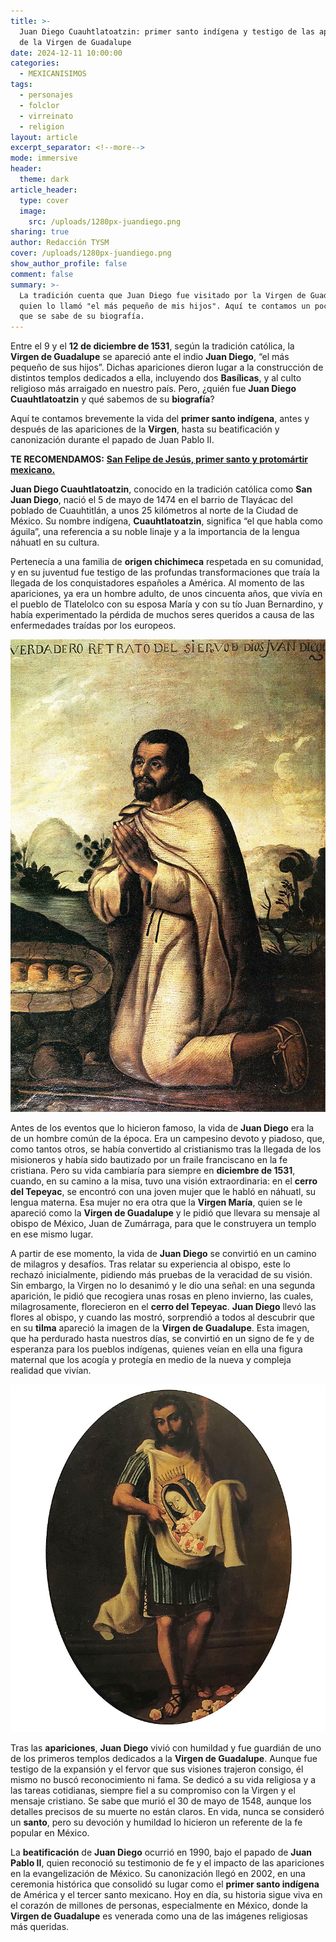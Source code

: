 ```yaml
---
title: >-
  Juan Diego Cuauhtlatoatzin: primer santo indígena y testigo de las apariciones
  de la Virgen de Guadalupe
date: 2024-12-11 10:00:00
categories:
  - MEXICANISIMOS
tags:
  - personajes
  - folclor
  - virreinato
  - religion
layout: article
excerpt_separator: <!--more-->
mode: immersive
header:
  theme: dark
article_header:
  type: cover
  image:
    src: /uploads/1280px-juandiego.png
sharing: true
author: Redacción TYSM
cover: /uploads/1280px-juandiego.png
show_author_profile: false
comment: false
summary: >-
  La tradición cuenta que Juan Diego fue visitado por la Virgen de Guadalupe,
  quien lo llamó "el más pequeño de mis hijos". Aquí te contamos un poco de lo
  que se sabe de su biografía.
---
```

Entre el 9 y el **12 de diciembre de 1531**, según la tradición católica, la **Virgen de Guadalupe** se apareció ante el indio **Juan Diego**, “el más pequeño de sus hijos”. Dichas apariciones dieron lugar a la construcción de distintos templos dedicados a ella, incluyendo dos **Basílicas**, y al culto religioso más arraigado en nuestro país. Pero, ¿quién fue **Juan Diego Cuauhtlatoatzin** y qué sabemos de su **biografía**?

Aquí te contamos brevemente la vida del **primer santo indígena**, antes y después de las apariciones de la **Virgen**, hasta su beatificación y canonización durante el papado de Juan Pablo II.

**TE RECOMENDAMOS:** [**San Felipe de Jesús, primer santo y protomártir mexicano.**](https://blog.tonoysumariachi.com/mexicanisimos/2024/02/02/san-felipe-de-jes%C3%BAs-primer-santo-y-protom%C3%A1rtir-mexicano.html)

**Juan Diego Cuauhtlatoatzin**, conocido en la tradición católica como **San Juan Diego**, nació el 5 de mayo de 1474 en el barrio de Tlayácac del poblado de  Cuauhtitlán, a unos 25 kilómetros al norte de la Ciudad de México. Su nombre indígena, **Cuauhtlatoatzin**, significa “el que habla como águila”, una referencia a su noble linaje y a la importancia de la lengua náhuatl en su cultura.

Pertenecía a una familia de **origen chichimeca** respetada en su comunidad, y en su juventud fue testigo de las profundas transformaciones que traía la llegada de los conquistadores españoles a América. Al momento de las apariciones, ya era un hombre adulto, de unos cincuenta años, que vivía en el pueblo de Tlatelolco con su esposa María y con su tío Juan Bernardino, y había experimentado la pérdida de muchos seres queridos a causa de las enfermedades traídas por los europeos.

![](/uploads/juandiego2.jpg)

Antes de los eventos que lo hicieron famoso, la vida de **Juan Diego** era la de un hombre común de la época. Era un campesino devoto y piadoso, que, como tantos otros, se había convertido al cristianismo tras la llegada de los misioneros y había sido bautizado por un fraile franciscano en la fe cristiana. Pero su vida cambiaría para siempre en **diciembre de 1531**, cuando, en su camino a la misa, tuvo una visión extraordinaria: en el **cerro del Tepeyac**, se encontró con una joven mujer que le habló en náhuatl, su lengua materna. Esa mujer no era otra que la **Virgen María**, quien se le apareció como la **Virgen de Guadalupe** y le pidió que llevara su mensaje al obispo de México, Juan de Zumárraga, para que le construyera un templo en ese mismo lugar.

A partir de ese momento, la vida de **Juan Diego** se convirtió en un camino de milagros y desafíos. Tras relatar su experiencia al obispo, este lo rechazó inicialmente, pidiendo más pruebas de la veracidad de su visión. Sin embargo, la Virgen no lo desanimó y le dio una señal: en una segunda aparición, le pidió que recogiera unas rosas en pleno invierno, las cuales, milagrosamente, florecieron en el **cerro del Tepeyac**. **Juan Diego** llevó las flores al obispo, y cuando las mostró, sorprendió a todos al descubrir que en su **tilma** apareció la imagen de la **Virgen de Guadalupe**. Esta imagen, que ha perdurado hasta nuestros días, se convirtió en un signo de fe y de esperanza para los pueblos indígenas, quienes veían en ella una figura maternal que los acogía y protegía en medio de la nueva y compleja realidad que vivían.

![](/uploads/juandiego1.jpg)

Tras las **apariciones**, **Juan Diego** vivió con humildad y fue guardián de uno de los primeros templos dedicados a la **Virgen de Guadalupe**. Aunque fue testigo de la expansión y el fervor que sus visiones trajeron consigo, él mismo no buscó reconocimiento ni fama. Se dedicó a su vida religiosa y a las tareas cotidianas, siempre fiel a su compromiso con la Virgen y el mensaje cristiano. Se sabe que murió el 30 de mayo de 1548, aunque los detalles precisos de su muerte no están claros. En vida, nunca se consideró un **santo**, pero su devoción y humildad lo hicieron un referente de la fe popular en México.

La **beatificación** de **Juan Diego** ocurrió en 1990, bajo el papado de **Juan Pablo II**, quien reconoció su testimonio de fe y el impacto de las apariciones en la evangelización de México. Su canonización llegó en 2002, en una ceremonia histórica que consolidó su lugar como el **primer santo indígena** de América y el tercer santo mexicano. Hoy en día, su historia sigue viva en el corazón de millones de personas, especialmente en México, donde la **Virgen de Guadalupe** es venerada como una de las imágenes religiosas más queridas.